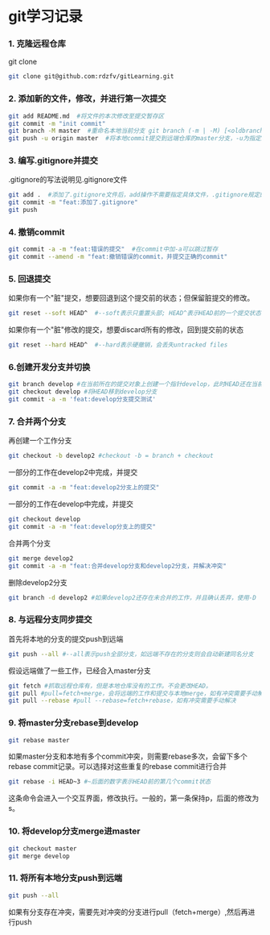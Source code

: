 # git学习记录

### 1. 克隆远程仓库
git clone
```bash
git clone git@github.com:rdzfv/gitLearning.git
```
### 2. 添加新的文件，修改，并进行第一次提交
```bash
git add README.md  #将文件的本次修改至提交暂存区
git commit -m "init commit"
git branch -M master  #重命名本地当前分支 git branch (-m | -M) [<oldbranch>] <newbranch>
git push -u origin master  #将本地commit提交到远端仓库的master分支，-u为指定上游
```
### 3. 编写.gitignore并提交
.gitignore的写法说明见.gitignore文件
```bash
git add .  #添加了.gitignore文件后，add操作不需要指定具体文件，.gitignore规定的文件之外都会被add
git commit -m "feat:添加了.gitignore"
git push
```
### 4. 撤销commit
```bash
git commit -a -m "feat:错误的提交"  #在commit中加-a可以跳过暂存
git commit --amend -m "feat:撤销错误的commit，并提交正确的commit"
```

### 5. 回退提交
如果你有一个"脏"提交，想要回退到这个提交前的状态；但保留脏提交的修改。
```bash
git reset --soft HEAD^  #--soft表示只重置头部; HEAD^表示HEAD前的一个提交状态
```
如果你有一个"脏"修改的提交，想要discard所有的修改，回到提交前的状态
```bash
git reset --hard HEAD^  #--hard表示硬撤销，会丢失untracked files
```

### 6.创建开发分支并切换
```bash
git branch develop #在当前所在的提交对象上创建一个指针develop，此时HEAD还在当前分支
git checkout develop #将HEAD移到develop分支
git commit -a -m 'feat:develop分支提交测试'
```

### 7. 合并两个分支
再创建一个工作分支
```bash
git checkout -b develop2 #checkout -b = branch + checkout
```
一部分的工作在develop2中完成，并提交
```bash
git commit -a -m "feat:develop2分支上的提交"
```
一部分的工作在develop中完成，并提交
```bash
git checkout develop
git commit -a -m "feat:develop分支上的提交"
```
合并两个分支
```bash
git merge develop2
git commit -a -m "feat:合并develop分支和develop2分支，并解决冲突"
```
删除develop2分支
```bash
git branch -d develop2 #如果develop2还存在未合并的工作，并且确认丢弃，使用-D
```

### 8. 与远程分支同步提交
首先将本地的分支的提交push到远端
```bash
git push --all #--all表示push全部分支，如远端不存在的分支则会自动新建同名分支
```
假设远端做了一些工作，已经合入master分支
```bash
git fetch #抓取远程仓库有，但是本地仓库没有的工作。不会更改HEAD。
git pull #pull=fetch+merge，会将远端的工作和提交与本地merge，如有冲突需要手动解决
git pull --rebase #pull --rebase=fetch+rebase，如有冲突需要手动解决
```

### 9. 将master分支rebase到develop
```bash
git rebase master
```
如果master分支和本地有多个commit冲突，则需要rebase多次，会留下多个rebase commit记录。可以选择对这些重复的rebase commit进行合并
```bash
git rebase -i HEAD~3 #~后面的数字表示HEAD前的第几个commit状态
```
这条命令会进入一个交互界面，修改执行。一般的，第一条保持p，后面的修改为s。

### 10. 将develop分支merge进master
```bash
git checkout master
git merge develop
```

### 11. 将所有本地分支push到远端
```bash
git push --all
```
如果有分支存在冲突，需要先对冲突的分支进行pull（fetch+merge）,然后再进行push